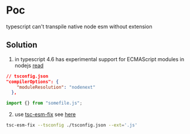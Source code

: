 # Poc

typescript can't transpile native node esm without extension

## Solution

1. in typescript 4.6 has experimental support for ECMAScript modules in nodejs [read](https://www.typescriptlang.org/docs/handbook/esm-node.html)

```json
// tsconfig.json
"compilerOptions": {
    "moduleResolution": "nodenext"
  },
```

```typescript
import {} from "somefile.js";
```

2. use [tsc-esm-fix](https://github.com/antongolub/tsc-esm-fix) see [here](https://github.com/jungai/ts-esm-things/blob/main/ts/exp/package.json)

```bash
tsc-esm-fix --tsconfig ./tsconfig.json --ext='.js'
```
